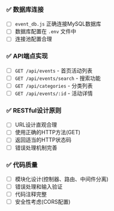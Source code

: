 ### ✅ 数据库连接
- [ ] `event_db.js` 正确连接MySQL数据库
- [ ] 数据库配置在 `.env` 文件中
- [ ] 连接池配置合理

### ✅ API端点实现
- [ ] `GET /api/events` - 首页活动列表
- [ ] `GET /api/events/search` - 搜索功能
- [ ] `GET /api/categories` - 分类列表  
- [ ] `GET /api/events/:id` - 活动详情

### ✅ RESTful设计原则
- [ ] URL设计直观合理
- [ ] 使用正确的HTTP方法(GET)
- [ ] 返回适当的HTTP状态码
- [ ] 错误处理机制完善

### ✅ 代码质量
- [ ] 模块化设计(控制器、路由、中间件分离)
- [ ] 错误处理和输入验证
- [ ] 代码注释完整
- [ ] 安全性考虑(CORS配置)